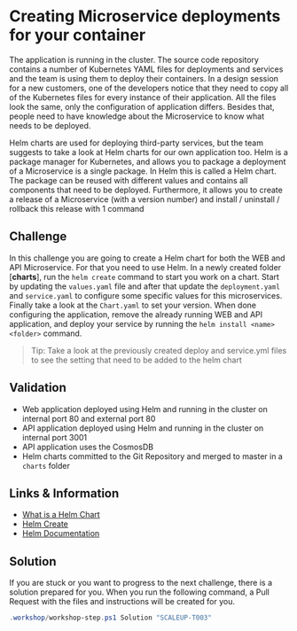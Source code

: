 # Creating Microservice deployments for your container

The application is running in the cluster. The source code repository contains a number of Kubernetes YAML files for deployments and services and the team is using them to deploy their containers. In a design session for a new customers, one of the developers notice that they need to copy all of the Kubernetes files for every instance of their application. All the files look the same, only the configuration of application differs. Besides that, people need to have knowledge about the Microservice to know what needs to be deployed.

Helm charts are used for deploying third-party services, but the team suggests to take a look at Helm charts for our own application too. Helm is a package manager for Kubernetes, and allows you to package a deployment of a Microservice is a single package. In Helm this is called a Helm chart. The package can be reused with different values and contains all components that need to be deployed. Furthermore, it allows you to create a release of a Microservice (with a version number) and install / uninstall / rollback this release with 1 command

## Challenge

In this challenge you are going to create a Helm chart for both the WEB and API Microservice. For that you need to use Helm. In a newly created folder [**charts**], run the `helm create` command to start you work on a chart. Start by updating the `values.yaml` file and after that update the `deployment.yaml` and `service.yaml` to configure some specific values for this microservices. Finally take a look at the `Chart.yaml` to set your version. When done configuring the application, remove the already running WEB and API application, and deploy your service by running the `helm install <name> <folder>` command.

> Tip: Take a look at the previously created deploy and service.yml files to see the setting that need to be added to the helm chart

## Validation

* Web application deployed using Helm and running in the cluster on internal port 80 and external port 80
* API application deployed using Helm and running in the cluster on internal port 3001
* API application uses the CosmosDB 
* Helm charts committed to the Git Repository and merged to master in a `charts` folder

## Links & Information

* [What is a Helm Chart](https://www.coveros.com/what-is-a-helm-chart-a-beginners-guide/)
* [Helm Create](https://helm.sh/docs/helm/helm_create/)
* [Helm Documentation](https://helm.sh/)

## Solution
If you are stuck or you want to progress to the next challenge, there is a solution prepared for you. When you run the following command, a Pull Request with the files and instructions will be created for you. 

```powershell
.workshop/workshop-step.ps1 Solution "SCALEUP-T003"
```
